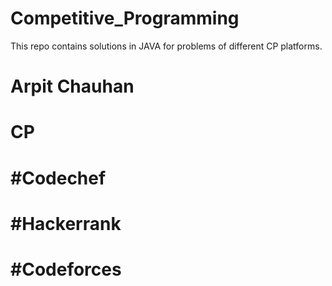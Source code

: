 # Competitive_Programming
This repo contains solutions in JAVA for problems of different CP platforms.
# Arpit Chauhan
# CP 
# #Codechef 
# #Hackerrank 
# #Codeforces
